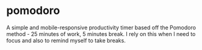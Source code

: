# pomodoro
A simple and mobile-responsive productivity timer based off the Pomodoro method - 25 minutes of work, 5 minutes break. I rely on this when I need to focus and also to remind myself to take breaks.
